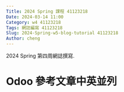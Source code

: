 ```yaml
---
Title: 2024 Spring 課程 41123218
Date: 2024-03-14 11:00
Category: w4 41123218
Tags: 網誌編寫 41123218
Slug: 2024-Spring-w5-blog-tutorial 41123218
Author: cheng
---
```


2024 Spring 第四周網誌撰寫.

<!-- PELICAN_END_SUMMARY -->

# Odoo 參考文章中英並列